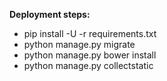 **Deployment steps:**
- pip install -U -r requirements.txt
- python manage.py migrate
- python manage.py bower install
- python manage.py collectstatic